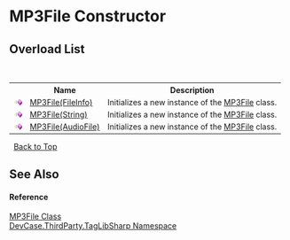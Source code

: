 # MP3File Constructor 
 


## Overload List
&nbsp;<table><tr><th></th><th>Name</th><th>Description</th></tr><tr><td>![Public method](media/pubmethod.gif "Public method")</td><td><a href="M_DevCase_ThirdParty_TagLibSharp_MP3File__ctor">MP3File(FileInfo)</a></td><td>
Initializes a new instance of the <a href="T_DevCase_ThirdParty_TagLibSharp_MP3File">MP3File</a> class.</td></tr><tr><td>![Public method](media/pubmethod.gif "Public method")</td><td><a href="M_DevCase_ThirdParty_TagLibSharp_MP3File__ctor_1">MP3File(String)</a></td><td>
Initializes a new instance of the <a href="T_DevCase_ThirdParty_TagLibSharp_MP3File">MP3File</a> class.</td></tr><tr><td>![Public method](media/pubmethod.gif "Public method")</td><td><a href="M_DevCase_ThirdParty_TagLibSharp_MP3File__ctor_2">MP3File(AudioFile)</a></td><td>
Initializes a new instance of the <a href="T_DevCase_ThirdParty_TagLibSharp_MP3File">MP3File</a> class.</td></tr></table>&nbsp;
<a href="#mp3file-constructor">Back to Top</a>

## See Also


#### Reference
<a href="T_DevCase_ThirdParty_TagLibSharp_MP3File">MP3File Class</a><br /><a href="N_DevCase_ThirdParty_TagLibSharp">DevCase.ThirdParty.TagLibSharp Namespace</a><br />